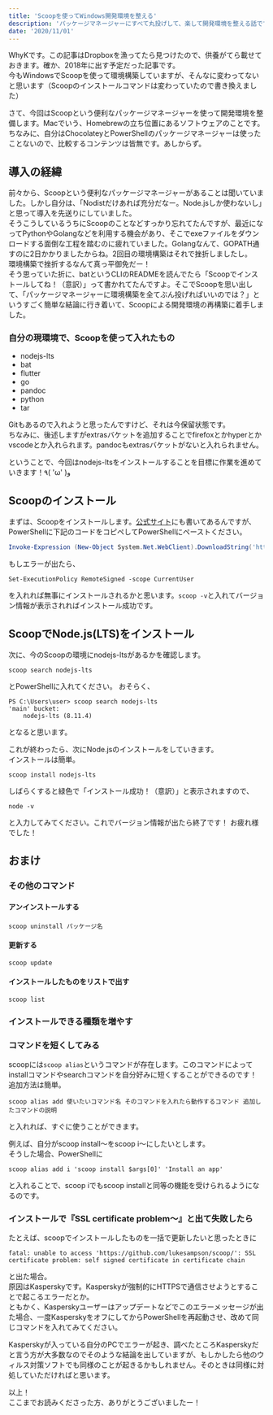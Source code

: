 ```yaml
---
title: 'Scoopを使ってWindows開発環境を整える'
description: 'パッケージマネージャーにすべて丸投げして、楽して開発環境を整える話です'
date: '2020/11/01'
---
```


WhyKです。この記事はDropboxを漁ってたら見つけたので、供養がてら載せておきます。確か、2018年に出す予定だった記事です。  
今もWindowsでScoopを使って環境構築していますが、そんなに変わってないと思います（Scoopのインストールコマンドは変わっていたので書き換えました）

さて、今回はScoopという便利なパッケージマネージャーを使って開発環境を整備します。Macでいう、Homebrewの立ち位置にあるソフトウェアのことです。  
ちなみに、自分はChocolateyとPowerShellのパッケージマネージャーは使ったことないので、比較するコンテンツは皆無です。あしからず。

## 導入の経緯
前々から、Scoopという便利なパッケージマネージャーがあることは聞いていました。しかし自分は、「Nodistだけあれば充分だなー。Node.jsしか使わないし」と思って導入を先送りにしていました。  
そうこうしているうちにScoopのことなどすっかり忘れてたんですが、最近になってPythonやGolangなどを利用する機会があり、そこでexeファイルをダウンロードする面倒な工程を踏むのに疲れていました。Golangなんて、GOPATH通すのに2日かかりましたからね。2回目の環境構築はそれで挫折しましたし。  
環境構築で挫折するなんて真っ平御免だー！  
そう思っていた折に、batというCLIのREADMEを読んでたら「Scoopでインストールしてね！（意訳）」って書かれてたんですよ。そこでScoopを思い出して、「パッケージマネージャーに環境構築を全てぶん投げればいいのでは？」というすごく簡単な結論に行き着いて、Scoopによる開発環境の再構築に着手しました。

### 自分の現環境で、Scoopを使って入れたもの
* nodejs-lts
* bat
* flutter
* go
* pandoc
* python
* tar

Gitもあるので入れようと思ったんですけど、それは今保留状態です。  
ちなみに、後述しますがextrasバケットを追加することでfirefoxとかhyperとかvscodeとか入れられます。pandocもextrasバケットがないと入れられません。

ということで、今回はnodejs-ltsをインストールすることを目標に作業を進めていきます！٩( 'ω' )و

## Scoopのインストール
まずは、Scoopをインストールします。[公式サイト](https://scoop.sh/)にも書いてあるんですが、PowerShellに下記のコードをコピペしてPowerShellにペーストください。
``` powershell
Invoke-Expression (New-Object System.Net.WebClient).DownloadString('https://get.scoop.sh')
```
もしエラーが出たら、
```
Set-ExecutionPolicy RemoteSigned -scope CurrentUser
```
を入れれば無事にインストールされるかと思います。`scoop -v`と入れてバージョン情報が表示されればインストール成功です。

## ScoopでNode.js(LTS)をインストール
次に、今のScoopの環境にnodejs-ltsがあるかを確認します。
```
scoop search nodejs-lts
```
とPowerShellに入れてください。
おそらく、

```
PS C:\Users\user> scoop search nodejs-lts
'main' bucket:
    nodejs-lts (8.11.4)
```
となると思います。

これが終わったら、次にNode.jsのインストールをしていきます。  
インストールは簡単。

```
scoop install nodejs-lts
```
しばらくすると緑色で「インストール成功！（意訳）」と表示されますので、
```
node -v
```
と入力してみてください。これでバージョン情報が出たら終了です！ お疲れ様でした！

## おまけ
### その他のコマンド
#### アンインストールする
```
scoop uninstall パッケージ名
```
#### 更新する
```
scoop update
```
#### インストールしたものをリストで出す
```
scoop list
```

### インストールできる種類を増やす

### コマンドを短くしてみる
scoopには`scoop alias`というコマンドが存在します。このコマンドによってinstallコマンドやsearchコマンドを自分好みに短くすることができるのです！  
追加方法は簡単。
```
scoop alias add 使いたいコマンド名 そのコマンドを入れたら動作するコマンド 追加したコマンドの説明
```
と入れれば、すぐに使うことができます。

例えば、自分がscoop install～をscoop i～にしたいとします。  
そうした場合、PowerShellに
```
scoop alias add i 'scoop install $args[0]' 'Install an app'
```
と入れることで、scoop iでもscoop installと同等の機能を受けられるようになるのです。

### インストールで『SSL certificate problem～』と出て失敗したら
たとえば、scoopでインストールしたものを一括で更新したいと思ったときに
```
fatal: unable to access 'https://github.com/lukesampson/scoop/': SSL certificate problem: self signed certificate in certificate chain
```
と出た場合。  
原因はKasperskyです。Kasperskyが強制的にHTTPSで通信させようとすることで起こるエラーだとか。  
ともかく、Kasperskyユーザーはアップデートなどでこのエラーメッセージが出た場合、一度KasperskyをオフにしてからPowerShellを再起動させ、改めて同じコマンドを入れてみてください。

Kasperskyが入っている自分のPCでエラーが起き、調べたところKasperskyだと言う方が大多数なのでそのような結論を出していますが、もしかしたら他のウィルス対策ソフトでも同様のことが起きるかもしれません。そのときは同様に対処していただければと思います。

以上！  
ここまでお読みくださった方、ありがとうございましたー！